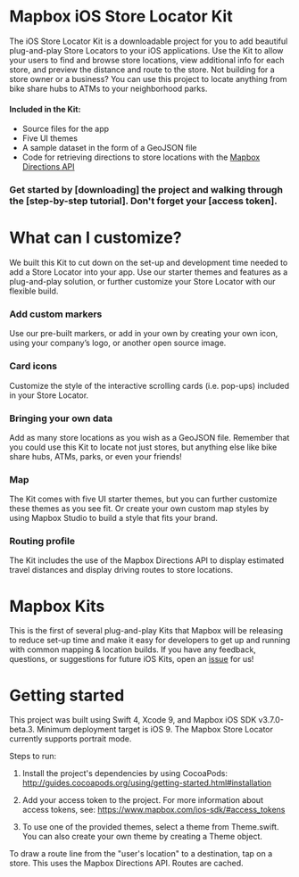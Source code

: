 # Mapbox iOS Store Locator Kit

The iOS Store Locator Kit is a downloadable project for you to add beautiful plug-and-play Store Locators to your iOS applications. Use the Kit to allow your users to find and browse store locations, view additional info for each store, and preview the distance and route to the store. Not building for a store owner or a business? You can use this project to locate anything from bike share hubs to ATMs to your neighborhood parks.

#### Included in the Kit:
+ Source files for the app
+ Five UI themes
+ A sample dataset in the form of a GeoJSON file
+ Code for retrieving directions to store locations with the [Mapbox Directions API](https://www.mapbox.com/help/define-directions-api/)


### Get started by [downloading] the project and walking through the [step-by-step tutorial]. Don't forget your [access token].


# What can I customize?

We built this Kit to cut down on the set-up and development time needed to add a Store Locator into your app. Use our starter themes and features as a plug-and-play solution, or further customize your Store Locator with our flexible build.

### Add custom markers

Use our pre-built markers, or add in your own by creating your own icon, using your company’s logo, or another open source image.

### Card icons

Customize the style of the interactive scrolling cards (i.e. pop-ups) included in your Store Locator.

### Bringing your own data

Add as many store locations as you wish as a GeoJSON file. Remember that you could use this Kit to locate not just stores, but anything else like bike share hubs, ATMs, parks, or even your friends!

### Map

The Kit comes with five UI starter themes, but you can further customize these themes as you see fit. Or create your own custom map styles by using Mapbox Studio to build a style that fits your brand.

### Routing profile

The Kit includes the use of the Mapbox Directions API to display estimated travel distances and display driving routes to store locations.

# Mapbox Kits

This is the first of several plug-and-play Kits that Mapbox will be releasing to reduce set-up time and make it easy for developers to get up and running with common mapping & location builds. If you have any feedback, questions, or suggestions for future iOS Kits, open an [issue](https://github.com/mapbox/store-locator-ios/issues) for us!

# Getting started

This project was built using Swift 4, Xcode 9, and Mapbox iOS SDK v3.7.0-beta.3. Minimum deployment target is iOS 9. The Mapbox Store Locator currently supports portrait mode.

Steps to run:

1. Install the project's dependencies by using CocoaPods: http://guides.cocoapods.org/using/getting-started.html#installation

2. Add your access token to the project. For more information about access tokens, see: https://www.mapbox.com/ios-sdk/#access_tokens

3. To use one of the provided themes, select a theme from Theme.swift. You can also create your own theme by creating a Theme object.

To draw a route line from the "user's location" to a destination, tap on a store. This uses the Mapbox Directions API. Routes are cached.
